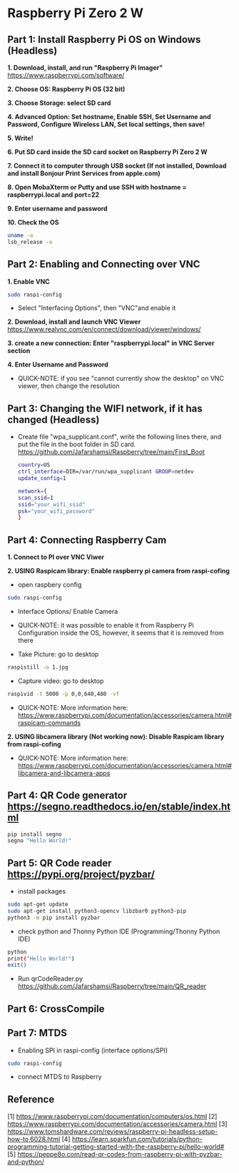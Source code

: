 # Raspberry Pi Zero 2 W

## Part 1: Install Raspberry Pi OS on Windows (Headless)
**1. Download, install, and run "Raspberry Pi Imager"**
https://www.raspberrypi.com/software/

**2. Choose OS: Raspberry Pi OS (32 bit)**

**3. Choose Storage: select SD card**

**4. Advanced Option: Set hostname, Enable SSH, Set Username and Password, Configure Wireless LAN, Set local settings, then save!**

**5. Write!**

**6. Put SD card inside the SD card socket on Raspberry Pi Zero 2 W**

**7. Connect it to computer through USB socket (If not installed, Download and install Bonjour Print Services from apple.com)**

**8. Open MobaXterm or Putty and use SSH with hostname = raspberrypi.local and port=22**

**9. Enter username and password**

**10. Check the OS**
   ```sh
   uname -a
   lsb_release -a
   ```
## Part 2: Enabling and Connecting over VNC

**1. Enable VNC**
   ```sh
   sudo raspi-config
   ```
   * Select "Interfacing Options", then "VNC"and enable it

**2. Download, install and launch VNC Viewer**
 https://www.realvnc.com/en/connect/download/viewer/windows/
 
 **3. create a new connection: Enter "raspberrypi.local" in VNC Server section**
 
 **4. Enter Username and Password**
 * QUICK-NOTE: if you see  "cannot currently show the desktop" on VNC viewer, then change the resolution

## Part 3: Changing the WIFI network, if it has changed (Headless)
* Create file "wpa_supplicant.conf", write the following lines there, and put the file in the boot folder in SD card. https://github.com/Jafarshamsi/Raspberry/tree/main/First_Boot
   ```sh
   country=US
   ctrl_interface=DIR=/var/run/wpa_supplicant GROUP=netdev
   update_config=1

   network={
   scan_ssid=1
   ssid="your_wifi_ssid"
   psk="your_wifi_password"
   }
   ```

## Part 4: Connecting Raspberry Cam
**1. Connect to PI over VNC Viwer**

**2. USING Raspicam library: Enable raspberry pi camera from raspi-cofing**
   * open raspbery config
   ```sh
   sudo raspi-config
   ```
   * Interface Options/ Enable Camera
   * QUICK-NOTE: it was possible to enable it from Raspberry Pi Configuration inside the OS, however, it seems that it is removed from there

   * Take Picture: go to desktop
   ```sh
   raspistill -o 1.jpg
   ```
   * Capture video: go to desktop
   ```sh
   raspivid -t 5000 -p 0,0,640,480 -vf
   ```
   * QUICK-NOTE: More information here: https://www.raspberrypi.com/documentation/accessories/camera.html#raspicam-commands

**2. USING libcamera library (Not working now): Disable Raspicam library from raspi-cofing**
   * QUICK-NOTE: More information here: https://www.raspberrypi.com/documentation/accessories/camera.html#libcamera-and-libcamera-apps

## Part 4: QR Code generator https://segno.readthedocs.io/en/stable/index.html
   ```sh
   pip install segno
   segno "Hello World!"
   ```
## Part 5: QR Code reader https://pypi.org/project/pyzbar/
   * install packages
   ```sh
   sudo apt-get update
   sudo apt-get install python3-opencv libzbar0 python3-pip
   python3 -m pip install pyzbar
   ```
   * check python and Thonny Python IDE (Programming/Thonny Python IDE)
   ```sh
   python
   print("Hello World!")
   exit()
   ```
   * Run qrCodeReader.py https://github.com/Jafarshamsi/Raspberry/tree/main/QR_reader

## Part 6: CrossCompile 

## Part 7: MTDS 
   * Enabling SPI in raspi-config (interface options/SPI)
   ```sh
   sudo raspi-config
   ```
   * connect MTDS to Raspberry
   
## Reference
[1] https://www.raspberrypi.com/documentation/computers/os.html 
[2] https://www.raspberrypi.com/documentation/accessories/camera.html
[3] https://www.tomshardware.com/reviews/raspberry-pi-headless-setup-how-to,6028.html
[4] https://learn.sparkfun.com/tutorials/python-programming-tutorial-getting-started-with-the-raspberry-pi/hello-world#
[5] https://peppe8o.com/read-qr-codes-from-raspberry-pi-with-pyzbar-and-python/

